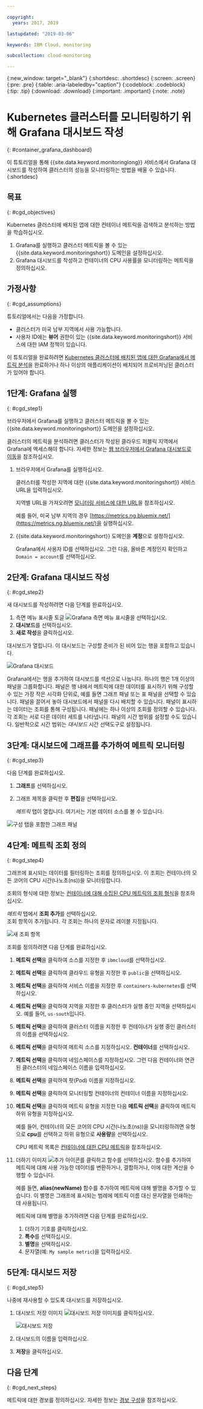 ```yaml
---

copyright:
  years: 2017, 2019

lastupdated: "2019-03-06"

keywords: IBM Cloud, monitoring

subcollection: cloud-monitoring

---
```


{:new_window: target="_blank"}
{:shortdesc: .shortdesc}
{:screen: .screen}
{:pre: .pre}
{:table: .aria-labeledby="caption"}
{:codeblock: .codeblock}
{:tip: .tip}
{:download: .download}
{:important: .important}
{:note: .note}


# Kubernetes 클러스터를 모니터링하기 위해 Grafana 대시보드 작성
{: #container_grafana_dashboard}


이 튜토리얼을 통해 {{site.data.keyword.monitoringlong}} 서비스에서 Grafana 대시보드를 작성하여 클러스터의 성능을 모니터링하는 방법을 배울 수 있습니다. 
{:shortdesc}


## 목표
{: #cgd_objectives}

Kubernetes 클러스터에 배치된 앱에 대한 컨테이너 메트릭을 검색하고 분석하는 방법을 학습하십시오.

1. Grafana를 실행하고 클러스터 메트릭을 볼 수 있는 {{site.data.keyword.monitoringshort}} 도메인을 설정하십시오.
2. Grafana 대시보드를 작성하고 컨테이너의 CPU 사용률을 모니터링하는 메트릭을 정의하십시오.


## 가정사항
{: #cgd_assumptions}

튜토리얼에서는 다음을 가정합니다.

* 클러스터가 미국 남부 지역에서 사용 가능합니다. 
* 사용자 ID에는 **뷰어** 권한이 있는 {{site.data.keyword.monitoringshort}} 서비스에 대한 IAM 정책이 있습니다.

이 튜토리얼을 완료하려면 [Kubernetes 클러스터에 배치된 앱에 대한 Grafana에서 메트릭 분석](/docs/services/cloud-monitoring/tutorials/container_service_metrics.html#container_service_metrics)을 완료하거나 하나 이상의 애플리케이션이 배치되어 프로비저닝된 클러스터가 있어야 합니다.



## 1단계: Grafana 실행
{: #cgd_step1}

브라우저에서 Grafana를 실행하고 클러스터 메트릭을 볼 수 있는 {{site.data.keyword.monitoringshort}} 도메인을 설정하십시오.

클러스터의 메트릭을 분석하려면 클러스터가 작성된 클라우드 퍼블릭 지역에서 Grafana에 액세스해야 합니다. 자세한 정보는 [웹 브라우저에서 Grafana 대시보드로 이동](/docs/services/cloud-monitoring/grafana/navigating_grafana.html#launch_grafana_from_browser)을 참조하십시오.

1. 브라우저에서 Grafana를 실행하십시오. 

    클러스터를 작성한 지역에 대한 {{site.data.keyword.monitoringshort}} 서비스 URL을 입력하십시오. 
    
    지역별 URL을 가져오려면 [모니터링 서비스에 대한 URL](/docs/services/cloud-monitoring/monitoring_ov.html#region)을 참조하십시오.

    예를 들어, 미국 남부 지역의 경우 [https://metrics.ng.bluemix.net/](https://metrics.ng.bluemix.net/)을 실행하십시오.

2. {{site.data.keyword.monitoringshort}} 도메인을 **계정**으로 설정하십시오.

    Grafana에서 사용자 ID를 선택하십시오. 그런 다음, 올바른 계정인지 확인하고 `Domain = account`를 선택하십시오.


## 2단계: Grafana 대시보드 작성
{: #cgd_step2}

새 대시보드를 작성하려면 다음 단계를 완료하십시오.

1. 측면 메뉴 표시줄 토글 ![Grafana 측면 메뉴 표시줄](images/grafana_settings.gif "Grafana 측면 메뉴 표시줄")을 선택하십시오.
2. **대시보드**를 선택하십시오.
3. **새로 작성**을 클릭하십시오.

대시보드가 열립니다. 이 대시보드는 구성할 준비가 된 비어 있는 행을 포함하고 있습니다.

![Grafana 대시보드](images/grafana4_f1.gif "Grafana 대시보드")

Grafana에서는 행을 추가하여 대시보드를 섹션으로 나눕니다. 하나의 행은 1개 이상의 패널을 그룹화합니다. 패널은 행 내에서 메트릭에 대한 데이터를 표시하기 위해 구성할 수 있는 가장 작은 시각화 단위로, 예를 들면 그래프 패널 또는 표 패널을 선택할 수 있습니다. 패널을 끌어서 놓아 대시보드에서 패널을 다시 배치할 수 있습니다. 패널이 표시하는 데이터는 조회를 통해 구성됩니다. 패널에는 하나 이상의 조회를 정의할 수 있습니다. 각 조회는 서로 다른 데이터 세트를 나타냅니다. 패널의 시간 범위를 설정할 수도 있습니다. 일반적으로 시간 범위는 *대시보드* 시간 선택도구로 설정됩니다.

## 3단계: 대시보드에 그래프를 추가하여 메트릭 모니터링
{: #cgd_step3}

다음 단계를 완료하십시오.

1. **그래프**를 선택하십시오.

2. 그래프 제목을 클릭한 후 **편집**을 선택하십시오.

    *메트릭* 탭이 열립니다. 여기서는 기본 데이터 소스를 볼 수 있습니다.


![구성 탭을 포함한 그래프 패널](images/grafana4_f2.gif "구성 탭을 포함한 그래프 패널")


## 4단계: 메트릭 조회 정의
{: #cgd_step4}

그래프에 표시되는 데이터를 필터링하는 조회를 정의하십시오. 이 조회는 컨테이너의 모든 코어의 CPU 시간(나노초(ns))을 모니터링합니다.

조회의 형식에 대한 정보는 [컨테이너에 대해 수집된 CPU 메트릭의 조회 형식](/docs/services/cloud-monitoring/reference/metrics_format_containers.html#cpu_containers)을 참조하십시오.
 
*메트릭* 탭에서 **조회 추가**를 선택하십시오. <br>조회 항목이 추가됩니다. 각 조회는 하나의 문자로 레이블 지정됩니다. 

![새 조회 항목](images/grafana4_query_f1.gif "새 조회 항목") 
	
조회를 정의하려면 다음 단계를 완료하십시오.
        
1. **메트릭 선택**을 클릭하여 소스를 지정한 후 `ibmcloud`를 선택하십시오.
    
2. **메트릭 선택**을 클릭하여 클라우드 유형을 지정한 후 `public`을 선택하십시오.
    
3. **메트릭 선택**을 클릭하여 서비스 이름을 지정한 후 `containers-kubernetes`를 선택하십시오.
	
4. **메트릭 선택**을 클릭하여 지역을 지정한 후 클러스터가 실행 중인 지역을 선택하십시오. 예를 들어, `us-south`입니다.
    
5. **메트릭 선택**을 클릭하여 클러스터 이름을 지정한 후 컨테이너가 실행 중인 클러스터의 이름을 선택하십시오.
		
6. **메트릭 선택**을 클릭하여 메트릭 소스를 지정하십시오. **컨테이너**를 선택하십시오.
		
7. **메트릭 선택**을 클릭하여 네임스페이스를 지정하십시오. 그런 다음 컨테이너와 연관된 클러스터의 네임스페이스 이름을 입력하십시오.
		
8. **메트릭 선택**을 클릭하여 팟(Pod) 이름을 지정하십시오.
	
9. **메트릭 선택**을 클릭하여 모니터링할 컨테이너의 컨테이너 이름을 지정하십시오.
	
10. **메트릭 선택**을 클릭하여 메트릭 유형을 지정한 다음 **메트릭 선택**을 클릭하여 메트릭 하위 유형을 지정하십시오.
	
    예를 들어, 컨테이너의 모든 코어의 CPU 시간(나노초(ns))을 모니터링하려면 유형으로 **cpu**를 선택하고 하위 유형으로 **사용량**을 선택하십시오.
		
	CPU 메트릭 목록은 [컨테이너에 대한 CPU 메트릭](/docs/services/cloud-monitoring/containers/monitoring_containers_ov.html#cpu_metrics_containers)을 참조하십시오.
    
11. 더하기 이미지 ![추가 아이콘](images/grafana_plus_image.gif "더하기 이미지")를 클릭하고 함수를 선택하십시오. 함수를 추가하여 메트릭에 대해 사용 가능한 데이터를 변환하거나, 결합하거나, 이에 대한 계산을 수행할 수 있습니다.

    예를 들면, **alias(newName)** 함수를 추가하여 메트릭에 대해 별명을 추가할 수 있습니다. 이 별명은 그래프에 표시되는 범례에 메트릭 이름 대신 문자열을 인쇄하는 데 사용됩니다.

    메트릭에 대해 별명을 추가하려면 다음 단계를 완료하십시오.

    1. 더하기 기호를 클릭하십시오.
    2. **특수**를 선택하십시오.
    3. **별명**을 선택하십시오.
    4. 문자열(예: `My sample metric`)을 입력하십시오.

## 5단계: 대시보드 저장
{: #cgd_step5}

나중에 재사용할 수 있도록 대시보드를 저장하십시오.

1. 대시보드 저장 이미지 ![대시보드 저장 이미지](images/grafana_save_image.gif "대시보드 저장 이미지")를 클릭하십시오.

    ![대시보드 저장](images/grafana_save_dashboard.gif "대시보드 저장")

2. 대시보드의 이름을 입력하십시오.
3. **저장**을 클릭하십시오.



## 다음 단계
{: #cgd_next_steps}

메트릭에 대한 경보를 정의하십시오. 자세한 정보는 [경보 구성](/docs/services/cloud-monitoring/config_alerts_ov.html#config_alerts_ov)을 참조하십시오.
